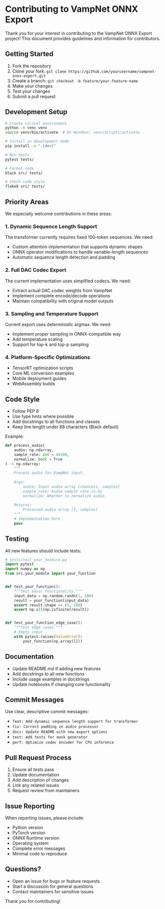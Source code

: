 # Contributing to VampNet ONNX Export

Thank you for your interest in contributing to the VampNet ONNX Export project! This document provides guidelines and information for contributors.

## Getting Started

1. Fork the repository
2. Clone your fork: `git clone https://github.com/yourusername/vampnet-onnx-export.git`
3. Create a branch: `git checkout -b feature/your-feature-name`
4. Make your changes
5. Test your changes
6. Submit a pull request

## Development Setup

```bash
# Create virtual environment
python -m venv venv
source venv/bin/activate  # On Windows: venv\Scripts\activate

# Install in development mode
pip install -e ".[dev]"

# Run tests
pytest tests/

# Format code
black src/ tests/

# Check code style
flake8 src/ tests/
```

## Priority Areas

We especially welcome contributions in these areas:

### 1. Dynamic Sequence Length Support
The transformer currently requires fixed 100-token sequences. We need:
- Custom attention implementation that supports dynamic shapes
- ONNX operator modifications to handle variable-length sequences
- Automatic sequence length detection and padding

### 2. Full DAC Codec Export
The current implementation uses simplified codecs. We need:
- Extract actual DAC codec weights from VampNet
- Implement complete encode/decode operations
- Maintain compatibility with original model outputs

### 3. Sampling and Temperature Support
Current export uses deterministic argmax. We need:
- Implement proper sampling in ONNX-compatible way
- Add temperature scaling
- Support for top-k and top-p sampling

### 4. Platform-Specific Optimizations
- TensorRT optimization scripts
- Core ML conversion examples
- Mobile deployment guides
- WebAssembly builds

## Code Style

- Follow PEP 8
- Use type hints where possible
- Add docstrings to all functions and classes
- Keep line length under 88 characters (Black default)

Example:
```python
def process_audio(
    audio: np.ndarray,
    sample_rate: int = 44100,
    normalize: bool = True
) -> np.ndarray:
    """
    Process audio for VampNet input.
    
    Args:
        audio: Input audio array [channels, samples]
        sample_rate: Audio sample rate in Hz
        normalize: Whether to normalize audio
        
    Returns:
        Processed audio array [1, samples]
    """
    # Implementation here
    pass
```

## Testing

All new features should include tests:

```python
# tests/test_your_feature.py
import pytest
import numpy as np
from src.your_module import your_function


def test_your_function():
    """Test basic functionality."""
    input_data = np.random.randn(1, 100)
    result = your_function(input_data)
    assert result.shape == (1, 100)
    assert np.all(np.isfinite(result))


def test_your_function_edge_case():
    """Test edge cases."""
    # Empty input
    with pytest.raises(ValueError):
        your_function(np.array([]))
```

## Documentation

- Update README.md if adding new features
- Add docstrings to all new functions
- Include usage examples in docstrings
- Update notebooks if changing core functionality

## Commit Messages

Use clear, descriptive commit messages:
- `feat: Add dynamic sequence length support for transformer`
- `fix: Correct padding in audio processor`
- `docs: Update README with new export options`
- `test: Add tests for mask generator`
- `perf: Optimize codec encoder for CPU inference`

## Pull Request Process

1. Ensure all tests pass
2. Update documentation
3. Add description of changes
4. Link any related issues
5. Request review from maintainers

## Issue Reporting

When reporting issues, please include:
- Python version
- PyTorch version
- ONNX Runtime version
- Operating system
- Complete error messages
- Minimal code to reproduce

## Questions?

- Open an issue for bugs or feature requests
- Start a discussion for general questions
- Contact maintainers for sensitive issues

Thank you for contributing!